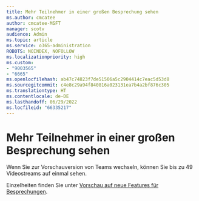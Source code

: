 ```yaml
---
title: Mehr Teilnehmer in einer großen Besprechung sehen
ms.author: cmcatee
author: cmcatee-MSFT
manager: scotv
audience: Admin
ms.topic: article
ms.service: o365-administration
ROBOTS: NOINDEX, NOFOLLOW
ms.localizationpriority: high
ms.custom:
- "9003565"
- "6665"
ms.openlocfilehash: ab47c74823f7de51506a5c2904414c7eac5d53d8
ms.sourcegitcommit: c4e8c29a94f840816a023131ea7b4a2bf876c305
ms.translationtype: HT
ms.contentlocale: de-DE
ms.lasthandoff: 06/29/2022
ms.locfileid: "66335217"
---
```

# <a name="see-more-participants-in-a-large-meeting"></a>Mehr Teilnehmer in einer großen Besprechung sehen

Wenn Sie zur Vorschauversion von Teams wechseln, können Sie bis zu 49 Videostreams auf einmal sehen.

Einzelheiten finden Sie unter [Vorschau auf neue Features für Besprechungen](https://support.microsoft.com/office/what-s-new-in-microsoft-teams-d7092a6d-c896-424c-b362-a472d5f105de).
